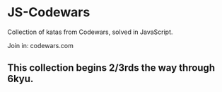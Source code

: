 # JS-Codewars

Collection of katas from Codewars, solved in JavaScript.

Join in: codewars.com

## This collection begins 2/3rds the way through 6kyu.
